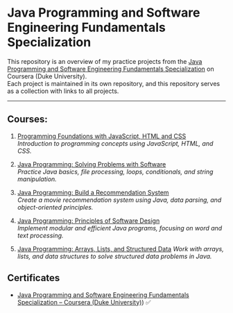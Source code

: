 # Java Programming and Software Engineering Fundamentals Specialization

This repository is an overview of my practice projects from the [Java Programming and Software Engineering Fundamentals Specialization](https://www.coursera.org/specializations/java-programming) on Coursera (Duke University).  
Each project is maintained in its own repository, and this repository serves as a collection with links to all projects.

---

## Courses:

1. [Programming Foundations with JavaScript, HTML and CSS](https://github.com/Sara-jbr/programming-foundations-with-js-html-css)  
   *Introduction to programming concepts using JavaScript, HTML, and CSS.*

2. [Java Programming: Solving Problems with Software](https://github.com/Sara-jbr/java-programming-solving-problems-with-software)  
   *Practice Java basics, file processing, loops, conditionals, and string manipulation.*

3. [Java Programming: Build a Recommendation System](https://github.com/Sara-jbr/java-programming-build-recommendation-system)  
   *Create a movie recommendation system using Java, data parsing, and object-oriented principles.*

4. [Java Programming: Principles of Software Design](https://github.com/Sara-jbr/java-programming-principles-of-software-design)  
   *Implement modular and efficient Java programs, focusing on word and text processing.*

5. [Java Programming: Arrays, Lists, and Structured Data](https://github.com/Sara-jbr/java-programming-arrays-Lists-and-structured-data) 
   *Work with arrays, lists, and data structures to solve structured data problems in Java.*

## Certificates

- [Java Programming and Software Engineering Fundamentals Specialization – Coursera (Duke University)](https://www.coursera.org/account/accomplishments/specialization/certificate/1MJ0SXVD20JQ)) ✅
